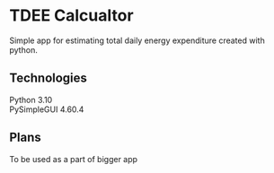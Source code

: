 # TDEE Calcualtor
Simple app for estimating total daily energy expenditure created with python.

## Technologies
Python 3.10<br>
PySimpleGUI 4.60.4

## Plans
To be used as a part of bigger app
